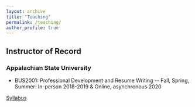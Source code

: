 ```yaml
---
layout: archive
title: "Teaching"
permalink: /teaching/
author_profile: true
---
```


## Instructor of Record

### Appalachian State University 
- BUS2001: Professional Development and Resume Writing -- Fall, Spring, Summer: In-person 2018-2019 & Online, asynchronous 2020

[Syllabus](/files/BUS2001Syllabus.pdf)
